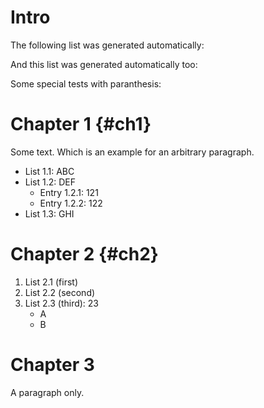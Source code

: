 # Intro

The following list was generated automatically:

<!-- #data-list /Chapter*
     #column Chapter: name()
-->

And this list was generated automatically too:

<!--
#data-list /*/List *
#column 1: name(..)
#column 2: name(.)
-->

Some special tests with paranthesis:

<!--
#data-list List ?.? (*)/*
#column First List: name(../../List * (*))
#column Selection: name()
-->

# Chapter 1 {#ch1}

Some text.
Which is an example for an arbitrary paragraph.

* List 1.1: ABC
* List 1.2: DEF
    + Entry 1.2.1: 121
    + Entry 1.2.2: 122
* List 1.3: GHI

# Chapter 2 {#ch2}

1. List 2.1 (first)
2. List 2.2 (second)
3. List 2.3 (third): 23
    * A
    * B

# Chapter 3

A paragraph only.
